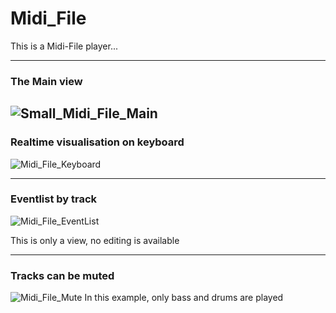 # Midi_File
This is a Midi-File player...

---

### The Main view

![Small_Midi_File_Main](https://user-images.githubusercontent.com/88147904/137456960-2c716a6e-ad70-4cd5-8c4a-a1fc89d17dfb.png)
---
### Realtime visualisation on keyboard

![Midi_File_Keyboard](https://user-images.githubusercontent.com/88147904/137457844-6094b904-f9f8-44d1-b991-126acfe62260.PNG)

---

### Eventlist by track
![Midi_File_EventList](https://user-images.githubusercontent.com/88147904/137457014-7d88996d-5cf6-423b-89fe-aa15a2759e8e.PNG)

This is only a view, no editing is available

---

### Tracks can be muted
![Midi_File_Mute](https://user-images.githubusercontent.com/88147904/137457033-db12035c-6942-4fc9-b65a-dafc4bd8f2ac.PNG)
In this example, only bass and drums are played


